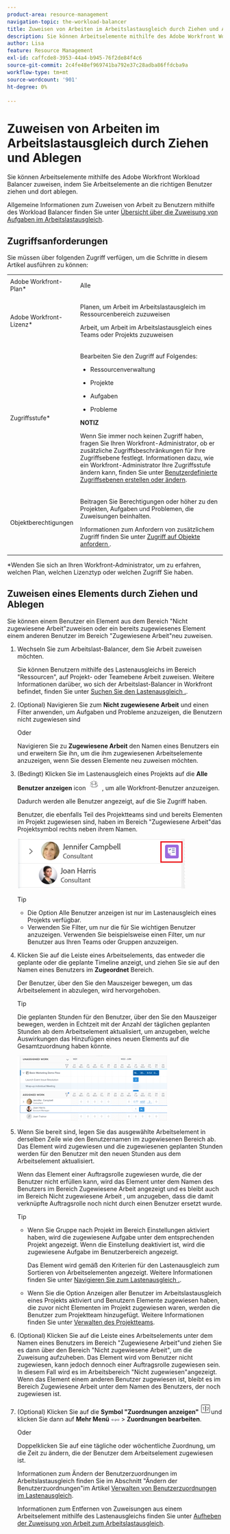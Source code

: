 ```yaml
---
product-area: resource-management
navigation-topic: the-workload-balancer
title: Zuweisen von Arbeiten im Arbeitslastausgleich durch Ziehen und Ablegen
description: Sie können Arbeitselemente mithilfe des Adobe Workfront Workload Balancer zuweisen, indem Sie Arbeitselemente an die richtigen Benutzer ziehen und dort ablegen.
author: Lisa
feature: Resource Management
exl-id: caffcde8-3953-44a4-b945-76f2de84f4c6
source-git-commit: 2c4fe48ef969741ba792e37c28adba86ffdcba9a
workflow-type: tm+mt
source-wordcount: '901'
ht-degree: 0%

---
```


# Zuweisen von Arbeiten im Arbeitslastausgleich durch Ziehen und Ablegen

<!--remove production and preview preferences at release-->

Sie können Arbeitselemente mithilfe des Adobe Workfront Workload Balancer zuweisen, indem Sie Arbeitselemente an die richtigen Benutzer ziehen und dort ablegen.

Allgemeine Informationen zum Zuweisen von Arbeit zu Benutzern mithilfe des Workload Balancer finden Sie unter [Übersicht über die Zuweisung von Aufgaben im Arbeitslastausgleich](../../resource-mgmt/workload-balancer/assign-work-in-workload-balancer.md).

## Zugriffsanforderungen

Sie müssen über folgenden Zugriff verfügen, um die Schritte in diesem Artikel ausführen zu können:

<table style="table-layout:auto"> 
 <col> 
 <col> 
 <tbody> 
  <tr> 
   <td role="rowheader">Adobe Workfront-Plan*</td> 
   <td> <p>Alle </p> </td> 
  </tr> 
  <tr> 
   <td role="rowheader">Adobe Workfront-Lizenz*</td> 
   <td> <p>Planen, um Arbeit im Arbeitslastausgleich im Ressourcenbereich zuzuweisen</p>
   <p>Arbeit, um Arbeit im Arbeitslastausgleich eines Teams oder Projekts zuzuweisen</p>
 </td> 
  </tr> 
  <tr> 
   <td role="rowheader">Zugriffsstufe*</td> 
   <td> <p>Bearbeiten Sie den Zugriff auf Folgendes:</p> 
    <ul> 
     <li> <p>Ressourcenverwaltung</p> </li> 
     <li> <p>Projekte</p> </li> 
     <li> <p>Aufgaben</p> </li> 
     <li> <p>Probleme</p> </li> 
    </ul> <p><b>NOTIZ</b>

Wenn Sie immer noch keinen Zugriff haben, fragen Sie Ihren Workfront-Administrator, ob er zusätzliche Zugriffsbeschränkungen für Ihre Zugriffsebene festlegt. Informationen dazu, wie ein Workfront-Administrator Ihre Zugriffsstufe ändern kann, finden Sie unter <a href="../../administration-and-setup/add-users/configure-and-grant-access/create-modify-access-levels.md" class="MCXref xref">Benutzerdefinierte Zugriffsebenen erstellen oder ändern</a>.</p> </td>
</tr> 
  <tr> 
   <td role="rowheader">Objektberechtigungen</td> 
   <td> <p>Beitragen Sie Berechtigungen oder höher zu den Projekten, Aufgaben und Problemen, die Zuweisungen beinhalten.</p> <p>Informationen zum Anfordern von zusätzlichem Zugriff finden Sie unter <a href="../../workfront-basics/grant-and-request-access-to-objects/request-access.md" class="MCXref xref">Zugriff auf Objekte anfordern </a>.</p> </td> 
  </tr> 
 </tbody> 
</table>

&#42;Wenden Sie sich an Ihren Workfront-Administrator, um zu erfahren, welchen Plan, welchen Lizenztyp oder welchen Zugriff Sie haben.

## Zuweisen eines Elements durch Ziehen und Ablegen

Sie können einem Benutzer ein Element aus dem Bereich &quot;Nicht zugewiesene Arbeit&quot;zuweisen oder ein bereits zugewiesenes Element einem anderen Benutzer im Bereich &quot;Zugewiesene Arbeit&quot;neu zuweisen.

1. Wechseln Sie zum Arbeitslast-Balancer, dem Sie Arbeit zuweisen möchten.

   Sie können Benutzern mithilfe des Lastenausgleichs im Bereich &quot;Ressourcen&quot;, auf Projekt- oder Teamebene Arbeit zuweisen. Weitere Informationen darüber, wo sich der Arbeitslast-Balancer in Workfront befindet, finden Sie unter [Suchen Sie den Lastenausgleich .](../../resource-mgmt/workload-balancer/locate-workload-balancer.md).

1. (Optional) Navigieren Sie zum **Nicht zugewiesene Arbeit** und einen Filter anwenden, um Aufgaben und Probleme anzuzeigen, die Benutzern nicht zugewiesen sind

   Oder

   Navigieren Sie zu **Zugewiesene Arbeit** den Namen eines Benutzers ein und erweitern Sie ihn, um die ihm zugewiesenen Arbeitselemente anzuzeigen, wenn Sie dessen Elemente neu zuweisen möchten.

1. (Bedingt) Klicken Sie im Lastenausgleich eines Projekts auf die **Alle Benutzer anzeigen** icon ![](assets/show-all-users-icon-project-workload-balancer.png) , um alle Workfront-Benutzer anzuzeigen.

   Dadurch werden alle Benutzer angezeigt, auf die Sie Zugriff haben.

   Benutzer, die ebenfalls Teil des Projektteams sind und bereits Elementen im Projekt zugewiesen sind, haben im Bereich &quot;Zugewiesene Arbeit&quot;das Projektsymbol rechts neben ihrem Namen.

   ![](assets/user-on-the-project-indicator-highlighted-project-workload-balancer.png)


   >[!TIP]
   >
   >* Die Option Alle Benutzer anzeigen ist nur im Lastenausgleich eines Projekts verfügbar.
   >* Verwenden Sie Filter, um nur die für Sie wichtigen Benutzer anzuzeigen. Verwenden Sie beispielsweise einen Filter, um nur Benutzer aus Ihren Teams oder Gruppen anzuzeigen.



1. Klicken Sie auf die Leiste eines Arbeitselements, das entweder die geplante oder die geplante Timeline anzeigt, und ziehen Sie sie auf den Namen eines Benutzers im **Zugeordnet** Bereich.

   Der Benutzer, über den Sie den Mauszeiger bewegen, um das Arbeitselement in abzulegen, wird hervorgehoben.

   >[!TIP]
   >
   >Die geplanten Stunden für den Benutzer, über den Sie den Mauszeiger bewegen, werden in Echtzeit mit der Anzahl der täglichen geplanten Stunden ab dem Arbeitselement aktualisiert, um anzugeben, welche Auswirkungen das Hinzufügen eines neuen Elements auf die Gesamtzuordnung haben könnte.

   ![](assets/drag-drop-item-from-unassigned-to-assigned-wb-nwe-350x152.png)

1. Wenn Sie bereit sind, legen Sie das ausgewählte Arbeitselement in derselben Zeile wie den Benutzernamen im zugewiesenen Bereich ab. Das Element wird zugewiesen und die zugewiesenen geplanten Stunden werden für den Benutzer mit den neuen Stunden aus dem Arbeitselement aktualisiert.

   Wenn das Element einer Auftragsrolle zugewiesen wurde, die der Benutzer nicht erfüllen kann, wird das Element unter dem Namen des Benutzers im Bereich Zugewiesene Arbeit angezeigt und es bleibt auch im Bereich Nicht zugewiesene Arbeit , um anzugeben, dass die damit verknüpfte Auftragsrolle noch nicht durch einen Benutzer ersetzt wurde.

   >[!TIP]
   >
   >* Wenn Sie Gruppe nach Projekt im Bereich Einstellungen aktiviert haben, wird die zugewiesene Aufgabe unter dem entsprechenden Projekt angezeigt. Wenn die Einstellung deaktiviert ist, wird die zugewiesene Aufgabe im Benutzerbereich angezeigt.
   >
   >
   >     Das Element wird gemäß den Kriterien für den Lastenausgleich zum Sortieren von Arbeitselementen angezeigt. Weitere Informationen finden Sie unter [Navigieren Sie zum Lastenausgleich .](../../resource-mgmt/workload-balancer/navigate-the-workload-balancer.md).
   >
   >
   >* Wenn Sie die Option Anzeigen aller Benutzer im Arbeitslastausgleich eines Projekts aktiviert und Benutzern Elemente zugewiesen haben, die zuvor nicht Elementen im Projekt zugewiesen waren, werden die Benutzer zum Projektteam hinzugefügt. Weitere Informationen finden Sie unter [Verwalten des Projektteams](../../manage-work/projects/planning-a-project/manage-project-team.md).


1. (Optional) Klicken Sie auf die Leiste eines Arbeitselements unter dem Namen eines Benutzers im Bereich &quot;Zugewiesene Arbeit&quot;und ziehen Sie es dann über den Bereich &quot;Nicht zugewiesene Arbeit&quot;, um die Zuweisung aufzuheben. Das Element wird vom Benutzer nicht zugewiesen, kann jedoch dennoch einer Auftragsrolle zugewiesen sein. In diesem Fall wird es im Arbeitsbereich &quot;Nicht zugewiesen&quot;angezeigt. Wenn das Element einem anderen Benutzer zugewiesen ist, bleibt es im Bereich Zugewiesene Arbeit unter dem Namen des Benutzers, der noch zugewiesen ist.
1. (Optional) Klicken Sie auf die **Symbol &quot;Zuordnungen anzeigen&quot;** ![](assets/show-allocations-icon-small.png)und klicken Sie dann auf **Mehr Menü** ![](assets/qs-more-menu.png) > **Zuordnungen bearbeiten**.

   <!--
   (make sure these are still called this, and that the icon has not changed)
   -->
   Oder

   Doppelklicken Sie auf eine tägliche oder wöchentliche Zuordnung, um die Zeit zu ändern, die der Benutzer dem Arbeitselement zugewiesen ist.

   Informationen zum Ändern der Benutzerzuordnungen im Arbeitslastausgleich finden Sie im Abschnitt &quot;Ändern der Benutzerzuordnungen&quot;im Artikel [Verwalten von Benutzerzuordnungen im Lastenausgleich](../../resource-mgmt/workload-balancer/manage-user-allocations-workload-balancer.md).

   Informationen zum Entfernen von Zuweisungen aus einem Arbeitselement mithilfe des Lastenausgleichs finden Sie unter [Aufheben der Zuweisung von Arbeit zum Arbeitslastausgleich](../../resource-mgmt/workload-balancer/unassign-work-in-workload-balancer.md).

